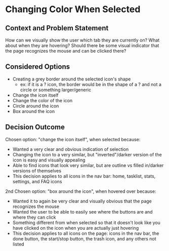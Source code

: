 # Changing Color When Selected

## Context and Problem Statement

How can we visually show the user which tab they are currently on?
What about when they are hovering? Should there be some visual indicator that the page recognizes the mouse and can be clicked there?

## Considered Options

* Creating a grey border around the selected icon's shape
  * ex: if it is a ? icon, the border would be in the shape of a ? and not a circle or something larger/generic
* Change the icon itself
* Change the color of the icon
* Circle around the icon
* Box around the icon

## Decision Outcome

Chosen option: "change the icon itself", when selected because:
- Wanted a very clear and obvious indication of selection
- Changing the icon to a very similar, but "inverted"/darker version of the icon is easy and visually appealing
- Able to find icons that look very similar, but are outline vs filled in/darker versions of themselves
- This decision applies to all icons in the nav bar: home, tasklist, stats, settings, and FAQ icons

2nd Chosen option: "box around the icon", when hovered over because:
- Wanted it to again be very clear and visually obvious that the page recognizes the mouse
- Wanted the user to be able to easily see where the buttons are and where they can click
- Something different from when selected so that it doesn't look like you have clicked on the icon when you are actually just hovering
- This decision applies to all icons on the page: icons in the nav bar, the done button, the start/stop button, the trash icon, and any others not listed
